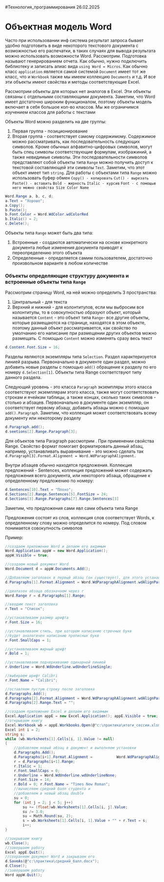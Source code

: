 #Технология_программирования 
26.02.2025
# Объектная модель Word
Часто при использовании инф система результат запроса бывает удобно подготовить в виде некоторого текстового документа с возможностью его распечатки, в таких случаях для вывода результата можно использовать возможности Word. Рассмотрим. Подготовка называют генерированием отчета. Как обычно, нужно подключить библиотеку и записать алиас вида `using Word = Micros`. Как обычно класс `application` является самой системой `Document` имеет тот же класс, что и `Workbook` также мы имеем коллекцию `Documents` и т.д. И все эти объекты имеют свойства и методы соответствующие Excel. 

Рассмотрим объекты для которых нет аналогов в Excel. Эти объекты связаны с отдельными составляющими документа. Заметим, что Word имеет достаточно широким функционалом, поэтому объекты модель включает в себя большое кол-во классов. Мы же ограничимся изучением классов для работы с текстами 

Объекты Word можно разделить на две группы:
1) Первая группа - позиционирование
2) Вторая группа - соответствует самому содержимому. Содержимое можно рассматривать, как последовательность следующих символов. Кроме обычных алфавитно-цифровых символов, могут быть спец символы соответствующие формулам, изображиний, а также невидимые символы. Эти последовательности символов представляют собой объекты типа `Range` можно получить доступ к текстовой составляющей эти символы `Text`. Заметим, что этот объект имеет тип `string`. Для работы с объектами типа `Range` можно использовать буфер обмен
	 `Copy() - копировать`
	 `Cut() - вырезать`
	 `Paste() - вставить`
	 `Bold - жирность`
	 `Italic - курсив`
	 `Font - с помощью него можно свойства Size Color Name`
```c#
Word.Range a, b, c, d;
a.Text = "Хорошо";
a.Copy();
b.Paste();
b.Font.Color = Word.WdColor.wdColorRed
b.Italic() = 2;
c.Delete();
```

Объекты типа `Range` может быть два типа:
1) Встроенные - создаются автоматически на основе конкретного документа любые изменения документа приводят к переопределению этого объекта
2) Определенные - определяется самим пользователем, достаточно произвольном варианте в любом количестве 



### Объекты определяющие структуру документа и встроенные объекты типа `Range`
Рассмотрим страницу Word, на ней можно определить 3 пространства:
1) Центральный - для текста
2) Верхний и нижний - для колонтитулов, если мы выбросим все колонтитулы, то в совокупностью образуют объект, который называется `Content` - это объект типа `Range`- все другие объекты, которые размещаются на странице, находятся в этом объекте, поэтому данный объект рассматривается, как свойство по умолчанию его написание при размещении других объектов можно размещать. С помощью `Content` можно изменять сразу весь текст
```c#
d.Content.Font.Size = 16;
```
Разделы являются экземпляры типа `Selection`. Раздел характеризуется линией разрыва. Первоначально в документе один раздел, можно добавить новые разделы с помощью `add()` обращение к разделу по его номеру `d.Selection[1]`. Объекты типа Range соответствуют типу данного раздела. 

Следующий уровень - это класса `Paragraph` экземпляры этого класса соответствуют экземплярам этого класса, также могут соответствовать строкам и ячейкам таблицы, а также концах, сколько таких символов - столько и абзацев. Первоначально в документе один экземпляр, он соответствует первому абзацу, добавить абзацы можно с помощью `add().Paragraph`. Заметим, что коллекция может соответствовать всему документу или некоторому разделу
```c#
d.Paragraph.add();
d.seetions[2].Range.Paragraph[3];
```
Для объектов типа Paragraph рассмотрим . При применении свойства Range. Свойство формат помогает форматировать данный абзац, например, устанавливать выравнивание - это можно сделать так `d.Paragraph[3].Format.Alignment = Word.WdParagraphAlignment.`

Внутри абзацев обычно находятся предложения. Коллекция предложений - Sentences, коллекция предложений может содержать предложения всего документа, или некоторого абзаца, обращение к определенному предложению по номеру:
```c#
d.Sentences[10].Text = "Плохо";
d.Sections[2].Range.Sentences[5].FontSize = 24;
d.Sections[3].Range.Paragraphs[7].Range.Sentences[3]
```
Заметим, что предложения сами явл сами объекта типа Range

Предложения состоят из слов, коллекция слов соответствует Words, к определенному слову можно определится по номеру. Под словом понимается совокупность символов

Пример: 
```c#
//создаем приложение Word и делаем его видимым 
Word.Application appW = new Word.Application(); 
appW.Visible = true;

//создаем новый документ Word 
Word.Document d = appW.Documents.Add();

//Добавляем заголовок в первый абзац (он существует), для этого устанавливаем в абзаце выравнивание по центру 
d.Paragraphs[1].Format.Alignment = Word.WdParagraphAlignment.wdAlignParagraphCenter;

//диапазон абзаца обозначаем через r 
Word.Range r = d.Paragraphs[1].Range;

//вводим текст заголовка 
r.Text = "Список";

//устанавливаем размер шрифта 
r.Font.Size = 16; 

//устанавливаем стиль, при котором написание строчных букв 
//будет аналогичен написанию прописных букв 
r.Font.SmallCaps = 1; 

//устанавливаем жирный шрифт 
r.Bold = 1; 

//устанавливаем подчеркивание одинарной линией 
r.Underline = Word.WdUnderline.wdUnderlineSingle; 

//выбираем шрифт Calibri 
r.Font.Name = "Calibri";

//оставляем пустую строку после заголовка 
d.Paragraphs.Add(); 
d.Paragraphs[2].Format.Alignment = Word.WdParagraphAlignment.wdAlignParagraphLeft; 
d.Paragraphs[2].Range.Text = "";

//создаем приложение Excel и делаем его видимым 
Excel.Application appE = new Excel.Application(); appE.Visible = true; 
//открываем книгу 
Excel.Workbook wb = appE.Workbooks.Open(@"c:\практика\итоги_сессии.xlsm" ); //ВЫЧИСЛЯЕМ СРЕДНИЕ БАЛЛЫ СТУДЕНТОВ И //ЗАПОЛНЯЕМ ДОКУМЕНТ Word, ДЛЯ ЭТОГО //фиксируем строку в таблице 
Excel int i = 2; 
string s; 
while (wb.Worksheets[1].Cells[i, 1].Value != null)
{ 
	//добавляем новый абзац в документ и выполняем установки 
	d.Paragraphs.Add(); 
	d.Paragraphs[i+1].Format.Alignment =           Word.WdParagraphAlignment.wdAlignParagraphLeft; 
	r = d.Paragraphs[i+1].Range; 
	r.Italic = 1; 
	r.Font.SmallCaps = 0; 
	r.Underline = Word.WdUnderline.wdUnderlineNone; 
	r.Font.Size = 14; 
	r.Bold = 0; r.Font.Name = "Times New Roman"; 
	//вычисляем средний балл студента и 
	//добавляем в новый абзац double 
	su = 0; 
	for (int j = 2; j < 5; j++)
		su += (float)wb.Worksheets[1].Cells[i, j].Value; 
		su /= 3.0; 
		su = Math.Round(su, 2); 
		s = wb.Worksheets[1].Cells[i, 1].Value + "" + r.Text = s;
		i++; 
}

//закрываем книгу 
wb.Close(); 
//завершаем работу 
Excel appE.Quit(); 
//сохраняем документ Word и закрываем его 
d.SaveAs(@"c:\практика\средний_балл.docx"); 
d.Close(); 
//завершаем работу 
Word appW.Quit();
```